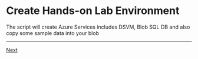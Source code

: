 # Create Hands-on Lab Environment

The script will create Azure Services includes DSVM, Blob SQL DB and also copy some sample data into your blob



---
[Next]()